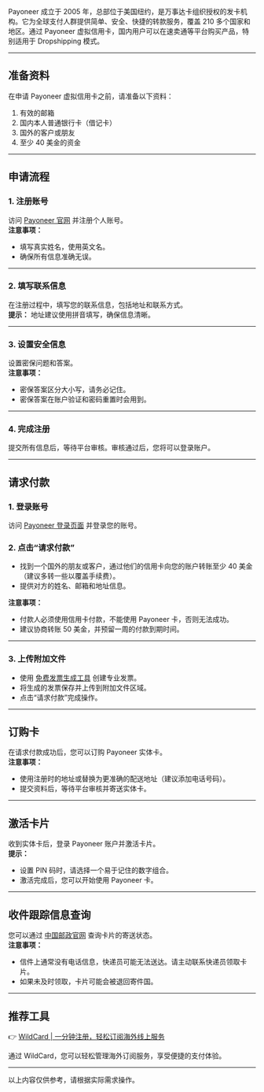 Payoneer 成立于 2005 年，总部位于美国纽约，是万事达卡组织授权的发卡机构。它为全球支付人群提供简单、安全、快捷的转款服务，覆盖 210 多个国家和地区。通过 Payoneer 虚拟信用卡，国内用户可以在速卖通等平台购买产品，特别适用于 Dropshipping 模式。

---

## 准备资料

在申请 Payoneer 虚拟信用卡之前，请准备以下资料：

1. 有效的邮箱  
2. 国内本人普通银行卡（借记卡）  
3. 国外的客户或朋友  
4. 至少 40 美金的资金  

---

## 申请流程

### 1. 注册账号

访问 [Payoneer 官网](https://www.payoneer.com/zh/) 并注册个人账号。  
**注意事项：**  
- 填写真实姓名，使用英文名。  
- 确保所有信息准确无误。

---

### 2. 填写联系信息

在注册过程中，填写您的联系信息，包括地址和联系方式。  
**提示：** 地址建议使用拼音填写，确保信息清晰。

---

### 3. 设置安全信息

设置密保问题和答案。  
**注意事项：**  
- 密保答案区分大小写，请务必记住。  
- 密保答案在账户验证和密码重置时会用到。

---

### 4. 完成注册

提交所有信息后，等待平台审核。审核通过后，您将可以登录账户。

---

## 请求付款

### 1. 登录账号

访问 [Payoneer 登录页面](https://login.payoneer.com/) 并登录您的账号。

### 2. 点击“请求付款”

- 找到一个国外的朋友或客户，通过他们的信用卡向您的账户转账至少 40 美金（建议多转一些以覆盖手续费）。  
- 提供对方的姓名、邮箱和地址信息。

**注意事项：**  
- 付款人必须使用信用卡付款，不能使用 Payoneer 卡，否则无法成功。  
- 建议协商转账 50 美金，并预留一周的付款到期时间。

---

### 3. 上传附加文件

- 使用 [免费发票生成工具](https://freeinvoicebuilder.com/) 创建专业发票。  
- 将生成的发票保存并上传到附加文件区域。  
- 点击“请求付款”完成操作。

---

## 订购卡

在请求付款成功后，您可以订购 Payoneer 实体卡。  
**注意事项：**  
- 使用注册时的地址或替换为更准确的配送地址（建议添加电话号码）。  
- 提交资料后，等待平台审核并寄送实体卡。

---

## 激活卡片

收到实体卡后，登录 Payoneer 账户并激活卡片。  
**提示：**  
- 设置 PIN 码时，请选择一个易于记住的数字组合。  
- 激活完成后，您可以开始使用 Payoneer 卡。

---

## 收件跟踪信息查询

您可以通过 [中国邮政官网](http://yjcx.chinapost.com.cn/qps/yjcx) 查询卡片的寄送状态。  
**注意事项：**  
- 信件上通常没有电话信息，快递员可能无法送达。请主动联系快递员领取卡片。  
- 如果未及时领取，卡片可能会被退回寄件国。

---

## 推荐工具

👉 [WildCard | 一分钟注册，轻松订阅海外线上服务](https://bit.ly/bewildcard)

通过 WildCard，您可以轻松管理海外订阅服务，享受便捷的支付体验。

---

以上内容仅供参考，请根据实际需求操作。